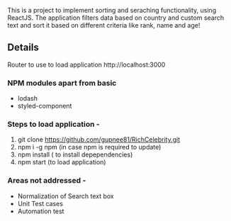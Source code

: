 This is a project to implement sorting and seraching functionality, using ReactJS. The application filters data based on country and custom search text and sort it based on different criteria like rank, name and age!

## Details

Router to use to load application
http://localhost:3000

### NPM modules apart from basic
* lodash
* styled-component

### Steps to load application -

1) git clone https://github.com/gupnee81/RichCelebrity.git
2) npm i -g npm (in case npm is required to update)
3) npm install ( to install depependencies)
4) npm start (to load application)


### Areas not addressed -

* Normalization of Search text box
* Unit Test cases
* Automation test
